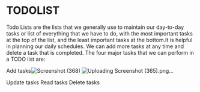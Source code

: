 # TODOLIST
Todo Lists are the lists that we generally use to maintain our day-to-day tasks or list of everything that we have to do,
with the most important tasks at the top of the list, and the least important tasks at the bottom.It is helpful in planning 
our daily schedules. We can add more tasks at any time and delete a task that is completed. 
The four major tasks that we can perform in a TODO list are:

Add tasks![Screenshot (368)](https://github.com/Dishasaini2002/TODOLIST/assets/109338214/c7d91623-e53a-4502-b179-a125d3bb84d3)
![Uploading Screenshot (365).png…]()

Update tasks
Read tasks
Delete tasks
